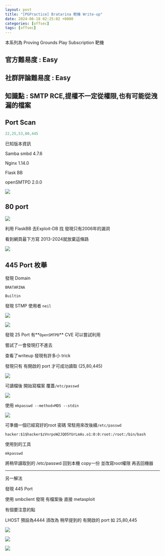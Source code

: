```yaml
---
layout: post
title: "[PGPractice] Bratarina 靶機 Write-up"
date: 2024-06-18 02:25:02 +0800
categories: [offsec]
tags: [offsec]
---
```


本系列為 Proving Grounds Play Subscription 靶機

## 官方難易度 : Easy

## 社群評論難易度 : Easy

## 知識點 :  SMTP RCE,提權不一定從權限,也有可能從洩漏的檔案

## Port Scan

```powershell
22,25,53,80,445
```

已知版本資訊

Samba smbd 4.7.6

Nginx 1.14.0

Flask BB

openSMTPD 2.0.0

![](../static/img/2024-06-18/0.png)

## 80 port

![](../static/img/2024-06-18/1.png)

利用 FlaskBB 去Exploit-DB 找  發現只有2006年的漏洞

看到網頁最下方寫 2013-2024就放棄這條路

![](../static/img/2024-06-18/2.png)

## 445 Port 枚舉

發現 Domain 

`BRATARINA`

`Builtin`

發現 STMP 使用者 `neil`

![](../static/img/2024-06-18/3.png)

![](../static/img/2024-06-18/4.png)

發現 25 Port 有**`OpenSMTPD`** CVE 可以嘗試利用 

嘗試了一會發現打不進去

查看了writeup 發現有許多小 trick

發現只有 有開啟的 port 才可成功讀取 (25,80,445)

![](../static/img/2024-06-18/5.png)

可讀檔後 開始寫檔案 覆蓋`/etc/passwd`

![](../static/img/2024-06-18/6.png)

使用 `mkpasswd --method=MD5 --stdin` 

![](../static/img/2024-06-18/7.png)

可準備一個已經寫好的root 密碼 常駐用來改後續`/etc/passwd`

`hacker:$1$hacker$zVnrpoW2JQO5YUrLmAs.o1:0:0:root:/root:/bin/bash`

使用到的工具

`mkpasswd` 

將稍早讀取到的 /etc/passwd 回到本機 copy一份 並改寫root權限 再丟回機器

---

另一解法

發現 445 Port 

使用 smbclient  發現 有檔案後 直接 metasploit

有個要注意的點

LHOST 預設為4444 須改為 稍早提到的 有開啟的 port 如 25,80,445

![](../static/img/2024-06-18/8.png)

![](../static/img/2024-06-18/9.png)

![](../static/img/2024-06-18/10.png)